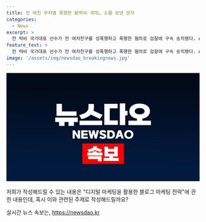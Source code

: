 ```yaml
---
title: 전 여친 무차별 폭행한 前럭비 국대… 소름 보낸 문자
categories:
  - News
excerpt: >
  전 럭비 국가대표 선수가 전 여자친구를 성폭행하고 폭행한 혐의로 검찰에 구속 송치됐다. A씨는 B씨를 성폭행하려 시도하고 저항하자 폭행한 것으로 알려졌으며, 다수의 상해 및 재물손괴 혐의도 받았다. CCTV 영상에서는 A씨가 B씨를 폭행하는 장면이 담겼으며, A씨는 폭행 후 집을 떠나면서 자신과 관련없는 메시지를 보냈다. 전 럭비 대표팀 코치로 활동했던 A씨의 이번 사건은 충격을 주고 있다. (150자)
feature_text: >
  전 럭비 국가대표 선수가 전 여자친구를 성폭행하고 폭행한 혐의로 검찰에 구속 송치됐다. A씨는 B씨를 성폭행하려 시도하고 저항하자 폭행한 것으로 알려졌으며, 다수의 상해 및 재물손괴 혐의도 받았다. CCTV 영상에서는 A씨가 B씨를 폭행하는 장면이 담겼으며, A씨는 폭행 후 집을 떠나면서 자신과 관련없는 메시지를 보냈다. 전 럭비 대표팀 코치로 활동했던 A씨의 이번 사건은 충격을 주고 있다. (150자)
image: '/assets/img/newsdao_breakingnews.jpg'
---
```


<p><img src="/assets/img/newsdao_breakingnews.jpg" alt="implanttips 속보" /></p>

<p>저희가 작성해드릴 수 있는 내용은 "디지털 마케팅을 활용한 블로그 마케팅 전략"에 관한 내용인데, 혹시 이와 관련된 주제로 작성해드릴까요?</p>
실시간 뉴스 속보는, <a href="https://newsdao.kr" rel="dofollow">https://newsdao.kr</a>


